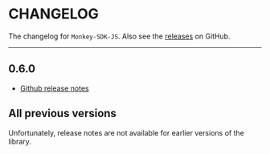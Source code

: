 # CHANGELOG

The changelog for `Monkey-SDK-JS`. Also see the [releases](https://github.com/Criptext/Monkey-SDK-JS/releases) on GitHub.

--------------------------------------

0.6.0
-----

- [Github release notes](https://github.com/Criptext/Monkey-SDK-JS/tag/0.6.0)

All previous versions
---------------------

Unfortunately, release notes are not available for earlier versions of the library.

